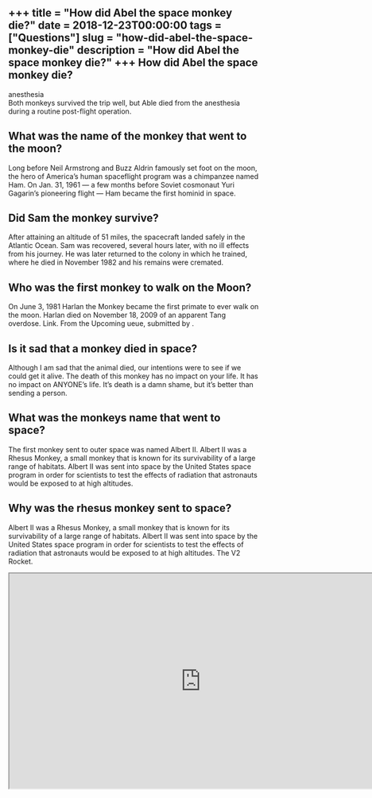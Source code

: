 +++
title = "How did Abel the space monkey die?"
date = 2018-12-23T00:00:00
tags = ["Questions"]
slug = "how-did-abel-the-space-monkey-die"
description = "How did Abel the space monkey die?"
+++
How did Abel the space monkey die?
----------------------------------

anesthesia  
Both monkeys survived the trip well, but Able died from the anesthesia during a routine post-flight operation.

What was the name of the monkey that went to the moon?
------------------------------------------------------

Long before Neil Armstrong and Buzz Aldrin famously set foot on the moon, the hero of America’s human spaceflight program was a chimpanzee named Ham. On Jan. 31, 1961 — a few months before Soviet cosmonaut Yuri Gagarin’s pioneering flight — Ham became the first hominid in space.

Did Sam the monkey survive?
---------------------------

After attaining an altitude of 51 miles, the spacecraft landed safely in the Atlantic Ocean. Sam was recovered, several hours later, with no ill effects from his journey. He was later returned to the colony in which he trained, where he died in November 1982 and his remains were cremated.

Who was the first monkey to walk on the Moon?
---------------------------------------------

On June 3, 1981 Harlan the Monkey became the first primate to ever walk on the moon. Harlan died on November 18, 2009 of an apparent Tang overdose. Link. From the Upcoming ueue, submitted by .

Is it sad that a monkey died in space?
--------------------------------------

Although I am sad that the animal died, our intentions were to see if we could get it alive. The death of this monkey has no impact on your life. It has no impact on ANYONE’s life. It’s death is a damn shame, but it’s better than sending a person.

What was the monkeys name that went to space?
---------------------------------------------

The first monkey sent to outer space was named Albert II. Albert II was a Rhesus Monkey, a small monkey that is known for its survivability of a large range of habitats. Albert II was sent into space by the United States space program in order for scientists to test the effects of radiation that astronauts would be exposed to at high altitudes.

Why was the rhesus monkey sent to space?
----------------------------------------

Albert II was a Rhesus Monkey, a small monkey that is known for its survivability of a large range of habitats. Albert II was sent into space by the United States space program in order for scientists to test the effects of radiation that astronauts would be exposed to at high altitudes. The V2 Rocket.

<iframe allow="accelerometer; autoplay; clipboard-write; encrypted-media; gyroscope; picture-in-picture" allowfullscreen="" class="__youtube_prefs__  epyt-is-override  no-lazyload" data-no-lazy="1" data-origheight="433" data-origwidth="770" data-skipgform_ajax_framebjll="" height="433" id="_ytid_60515" loading="lazy" src="https://www.youtube.com/embed/s9Vg4ExFyug?enablejsapi=1&autoplay=0&cc_load_policy=0&cc_lang_pref=&iv_load_policy=1&loop=0&modestbranding=0&rel=1&fs=1&playsinline=0&autohide=2&theme=dark&color=red&controls=1&" title="YouTube player" width="770"></iframe>